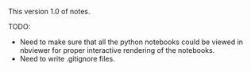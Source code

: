 This version 1.0 of notes.

TODO:  
   * Need to make sure that all the python notebooks could be viewed in nbviewer for proper interactive rendering of the notebooks.  
   * Need to write .gitignore files.
